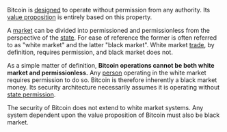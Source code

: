 Bitcoin is [designed](Cryptodynamic-Principles) to operate without permission from any authority. Its [value proposition](Value-Proposition) is entirely based on this property. 

A [market](Glossary#market) can be divided into permissioned and permissionless from the perspective of the [state](Glossary#state). For ease of reference the former is often referred to as "white market" and the latter "black market". White market [trade](Glossary#trade), by definition, requires permission, and black market does not.

As a simple matter of definition, **Bitcoin operations cannot be both white market and permissionless.** Any [person](Glossary#person) operating in the white market requires permission to do so. Bitcoin is therefore inherently a black market money. Its security architecture necessarily assumes it is operating without [state permission](Other-Means-Principle).

The security of Bitcoin does not extend to white market systems. Any system dependent upon the value proposition of Bitcoin must also be black market.
